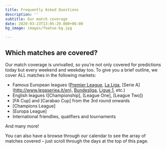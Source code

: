 ```yaml
---
title: Frequently Asked Questions
description: ''
subtitle: Our match coverage
date: 2020-03-23T13:05:29.000+06:00
bg_image: images/featue-bg.jpg

---
```

## Which matches are covered?

Our match coverage is unrivalled, so you’re not only covered for predictions today but every weekend and weekday too. To give you a brief outline, we cover ALL matches in the following markets:

* Famous European leagues ([Premier League](https://www.premierleague.com/), [La Liga](https://www.laliga.com/), [Serie A] (http://www.legaseriea.it/en), [Bundesliga](https://www.bundesliga.com/en/bundesliga), [Ligue 1](https://www.ligue1.com/), etc.)
* English leagues ([Championship], [League One], [League Two])
* [FA Cup] and [Carabao Cup] from the 3rd round onwards
* [Champions League]
* [Europa League]
* International friendlies, qualifiers and tournaments

And many more!

You can also have a browse through our calendar to see the array of matches covered – just scroll through the days at the top of this page.
